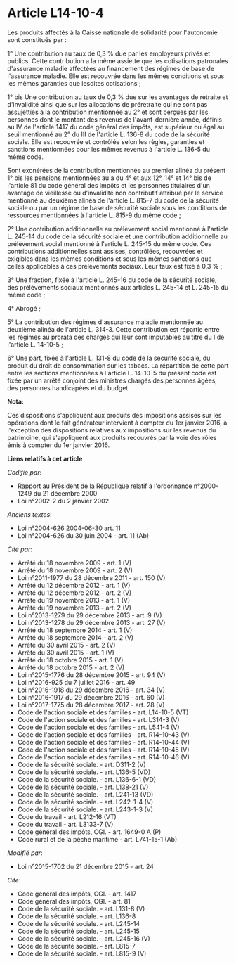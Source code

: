 # Article L14-10-4

Les produits affectés à la Caisse nationale de solidarité pour l'autonomie sont constitués par : 

1° Une contribution au taux de 0,3 % due par les employeurs privés et publics. Cette contribution a la même assiette que les
cotisations patronales d'assurance maladie affectées au financement des régimes de base de l'assurance maladie. Elle est
recouvrée dans les mêmes conditions et sous les mêmes garanties que lesdites cotisations ; 

1° bis Une contribution au taux de 0,3 % due sur les avantages de retraite et d'invalidité ainsi que sur les allocations de
préretraite qui ne sont pas assujetties à la contribution mentionnée au 2° et sont perçues par les personnes dont le montant
des revenus de l'avant-dernière année, définis au IV de l'article 1417 du code général des impôts, est supérieur ou égal au
seuil mentionné au 2° du III de l'article L. 136-8 du code de la sécurité sociale. Elle est recouvrée et contrôlée selon les
règles, garanties et sanctions mentionnées pour les mêmes revenus à l'article L. 136-5 du même code. 

Sont exonérées de la contribution mentionnée au premier alinéa du présent 1° bis les pensions mentionnées au a du 4° et aux
12°, 14° et 14° bis de l'article 81 du code général des impôts et les personnes titulaires d'un avantage de vieillesse ou
d'invalidité non contributif attribué par le service mentionné au deuxième alinéa de l'article L. 815-7 du code de la
sécurité sociale ou par un régime de base de sécurité sociale sous les conditions de ressources mentionnées à l'article L.
815-9 du même code ; 

2° Une contribution additionnelle au prélèvement social mentionné à l'article L. 245-14 du code de la sécurité sociale et une
contribution additionnelle au prélèvement social mentionné à l'article L. 245-15 du même code. Ces contributions
additionnelles sont assises, contrôlées, recouvrées et exigibles dans les mêmes conditions et sous les mêmes sanctions que
celles applicables à ces prélèvements sociaux. Leur taux est fixé à 0,3 % ; 

3° Une fraction, fixée à l'article L. 245-16 du code de la sécurité sociale, des prélèvements sociaux mentionnés aux articles
L. 245-14 et L. 245-15 du même code ; 

4° Abrogé ; 

5° La contribution des régimes d'assurance maladie mentionnée au deuxième alinéa de l'article L. 314-3. Cette contribution
est répartie entre les régimes au prorata des charges qui leur sont imputables au titre du I de l'article L. 14-10-5 ; 

6° Une part, fixée à l'article L. 131-8 du code de la sécurité sociale, du produit du droit de consommation sur les tabacs.
La répartition de cette part entre les sections mentionnées à l'article L. 14-10-5 du présent code est fixée par un arrêté
conjoint des ministres chargés des personnes âgées, des personnes handicapées et du budget.

**Nota:**

Ces dispositions s'appliquent aux produits des impositions assises sur les opérations dont le fait générateur intervient à
compter du 1er janvier 2016, à l'exception des dispositions relatives aux impositions sur les revenus du patrimoine, qui
s'appliquent aux produits recouvrés par la voie des rôles émis à compter du 1er janvier 2016.

**Liens relatifs à cet article**

_Codifié par_:

  - Rapport au Président de la République relatif à l'ordonnance n°2000-1249 du 21 décembre 2000
  - Loi n°2002-2 du 2 janvier 2002

_Anciens textes_:

  - Loi n°2004-626 2004-06-30 art. 11
  - Loi n°2004-626 du 30 juin 2004 - art. 11 (Ab)

_Cité par_:

  - Arrêté du 18 novembre 2009 - art. 1 (V)
  - Arrêté du 18 novembre 2009 - art. 2 (V)
  - Loi n°2011-1977 du 28 décembre 2011 - art. 150 (V)
  - Arrêté du 12 décembre 2012 - art. 1 (V)
  - Arrêté du 12 décembre 2012 - art. 2 (V)
  - Arrêté du 19 novembre 2013 - art. 1 (V)
  - Arrêté du 19 novembre 2013 - art. 2 (V)
  - Loi n°2013-1279 du 29 décembre 2013 - art. 9 (V)
  - Loi n°2013-1278 du 29 décembre 2013 - art. 27 (V)
  - Arrêté du 18 septembre 2014 - art. 1 (V)
  - Arrêté du 18 septembre 2014 - art. 2 (V)
  - Arrêté du 30 avril 2015 - art. 2 (V)
  - Arrêté du 30 avril 2015 - art. 1 (V)
  - Arrêté du 18 octobre 2015 - art. 1 (V)
  - Arrêté du 18 octobre 2015 - art. 2 (V)
  - Loi n°2015-1776 du 28 décembre 2015 - art. 94 (V)
  - Loi n°2016-925 du 7 juillet 2016 - art. 49
  - Loi n°2016-1918 du 29 décembre 2016 - art. 34 (V)
  - Loi n°2016-1917 du 29 décembre 2016 - art. 60 (V)
  - Loi n°2017-1775 du 28 décembre 2017 - art. 28 (V)
  - Code de l'action sociale et des familles - art. L14-10-5 (VT)
  - Code de l'action sociale et des familles - art. L314-3 (V)
  - Code de l'action sociale et des familles - art. L541-4 (V)
  - Code de l'action sociale et des familles - art. R14-10-43 (V)
  - Code de l'action sociale et des familles - art. R14-10-44 (V)
  - Code de l'action sociale et des familles - art. R14-10-45 (V)
  - Code de l'action sociale et des familles - art. R14-10-46 (V)
  - Code de la sécurité sociale. - art. D311-2 (V)
  - Code de la sécurité sociale. - art. L136-5 (VD)
  - Code de la sécurité sociale. - art. L136-6-1 (VD)
  - Code de la sécurité sociale. - art. L138-21 (V)
  - Code de la sécurité sociale. - art. L241-13 (VD)
  - Code de la sécurité sociale. - art. L242-1-4 (V)
  - Code de la sécurité sociale. - art. L243-1-3 (V)
  - Code du travail - art. L212-16 (VT)
  - Code du travail - art. L3133-7 (V)
  - Code général des impôts, CGI. - art. 1649-0 A (P)
  - Code rural et de la pêche maritime - art. L741-15-1 (Ab)

_Modifié par_:

  - Loi n°2015-1702 du 21 décembre 2015 - art. 24

_Cite_:

  - Code général des impôts, CGI. - art. 1417
  - Code général des impôts, CGI. - art. 81
  - Code de la sécurité sociale. - art. L131-8 (V)
  - Code de la sécurité sociale. - art. L136-8
  - Code de la sécurité sociale. - art. L245-14
  - Code de la sécurité sociale. - art. L245-15
  - Code de la sécurité sociale. - art. L245-16 (V)
  - Code de la sécurité sociale. - art. L815-7
  - Code de la sécurité sociale. - art. L815-9 (V)
